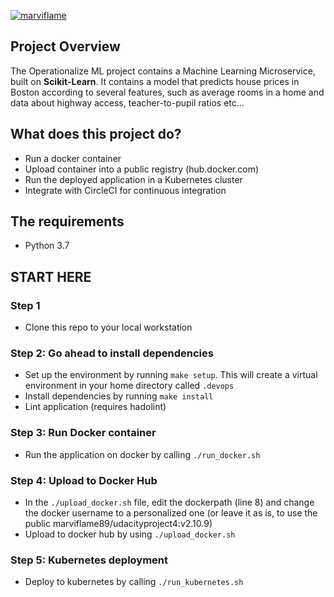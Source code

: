 [![marviflame](https://circleci.com/gh/marviflame/Operationalize-Machine-Learning.svg?style=svg)](https://app.circleci.com/pipelines/github/marviflame/Operationalize-Machine-Learning)

## Project Overview

The Operationalize ML project contains a Machine Learning Microservice, built on **Scikit-Learn**. It contains a model that predicts house prices in Boston according to several features, such as average rooms in a home and data about highway access, teacher-to-pupil ratios etc...

## What does this project do?

- Run a docker container
- Upload container into a public registry (hub.docker.com)
- Run the deployed application in a Kubernetes cluster
- Integrate with CircleCI for continuous integration

## The requirements
 - Python 3.7

## START HERE

### Step 1
-  Clone this repo to your local workstation

### Step 2: Go ahead to install dependencies
- Set up the environment by running `make setup`. This will create a virtual environment in your home directory called `.devops`
- Install dependencies by running `make install`
- Lint application (requires hadolint)

### Step 3: Run Docker container
- Run the application on docker by calling `./run_docker.sh`

### Step 4: Upload to Docker Hub
- In the `./upload_docker.sh` file, edit the dockerpath (line 8) and change the docker username to a personalized one (or leave it as is, to use the public marviflame89/udacityproject4:v2.10.9)
- Upload to docker hub by using `./upload_docker.sh`

### Step 5: Kubernetes deployment
- Deploy to kubernetes by calling `./run_kubernetes.sh`

